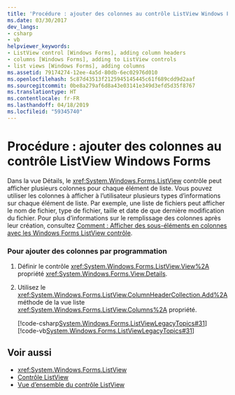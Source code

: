 ```yaml
---
title: 'Procédure : ajouter des colonnes au contrôle ListView Windows Forms'
ms.date: 03/30/2017
dev_langs:
- csharp
- vb
helpviewer_keywords:
- ListView control [Windows Forms], adding column headers
- columns [Windows Forms], adding to ListView controls
- list views [Windows Forms], adding columns
ms.assetid: 79174274-12ee-4a5d-80db-6ec02976d010
ms.openlocfilehash: 5c87d43513f2125945145445c61f689cdd9d2aaf
ms.sourcegitcommit: 0be8a279af6d8a43e03141e349d3efd5d35f8767
ms.translationtype: HT
ms.contentlocale: fr-FR
ms.lasthandoff: 04/18/2019
ms.locfileid: "59345740"
---
```

# <a name="how-to-add-columns-to-the-windows-forms-listview-control"></a>Procédure : ajouter des colonnes au contrôle ListView Windows Forms
Dans la vue Détails, le <xref:System.Windows.Forms.ListView> contrôle peut afficher plusieurs colonnes pour chaque élément de liste. Vous pouvez utiliser les colonnes à afficher à l’utilisateur plusieurs types d’informations sur chaque élément de liste. Par exemple, une liste de fichiers peut afficher le nom de fichier, type de fichier, taille et date de que dernière modification du fichier. Pour plus d’informations sur le remplissage des colonnes après leur création, consultez [Comment : Afficher des sous-éléments en colonnes avec les Windows Forms ListView contrôle](how-to-display-subitems-in-columns-with-the-windows-forms-listview-control.md).  
  
### <a name="to-add-columns-programmatically"></a>Pour ajouter des colonnes par programmation  
  
1. Définir le contrôle <xref:System.Windows.Forms.ListView.View%2A> propriété <xref:System.Windows.Forms.View.Details>.  
  
2. Utilisez le <xref:System.Windows.Forms.ListView.ColumnHeaderCollection.Add%2A> méthode de la vue liste <xref:System.Windows.Forms.ListView.Columns%2A> propriété.  
  
     [!code-csharp[System.Windows.Forms.ListViewLegacyTopics#31](~/samples/snippets/csharp/VS_Snippets_Winforms/System.Windows.Forms.ListViewLegacyTopics/CS/Class1.cs#31)]
     [!code-vb[System.Windows.Forms.ListViewLegacyTopics#31](~/samples/snippets/visualbasic/VS_Snippets_Winforms/System.Windows.Forms.ListViewLegacyTopics/VB/Class1.vb#31)]  
  
## <a name="see-also"></a>Voir aussi

- <xref:System.Windows.Forms.ListView>
- [Contrôle ListView](listview-control-windows-forms.md)
- [Vue d’ensemble du contrôle ListView](listview-control-overview-windows-forms.md)
